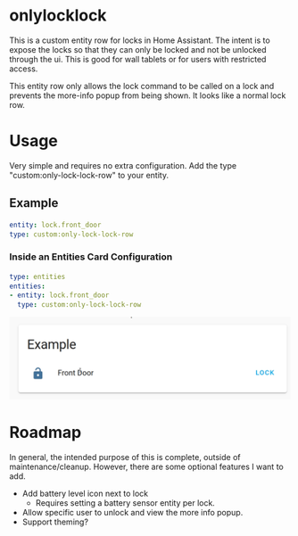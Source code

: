 # onlylocklock

This is a custom entity row for locks in Home Assistant.  The intent is to expose the locks so that they can only be locked and not be unlocked through the ui.  This is good for wall tablets or for users with restricted access.

This entity row only allows the lock command to be called on a lock and prevents the more-info popup from being shown.  It looks like a normal lock row.
# Usage

Very simple and requires no extra configuration.  Add the type "custom:only-lock-lock-row" to your entity.

## Example
```yaml
entity: lock.front_door
type: custom:only-lock-lock-row
```

### Inside an Entities Card Configuration
```yaml
type: entities
entities:
- entity: lock.front_door
  type: custom:only-lock-lock-row
```

![Demo](images/Demo.gif)

# Roadmap
In general, the intended purpose of this is complete, outside of maintenance/cleanup.  However, there are some optional features I want to add.
- Add battery level icon next to lock
  - Requires setting a battery sensor entity per lock.
- Allow specific user to unlock and view the more info popup.
- Support theming?